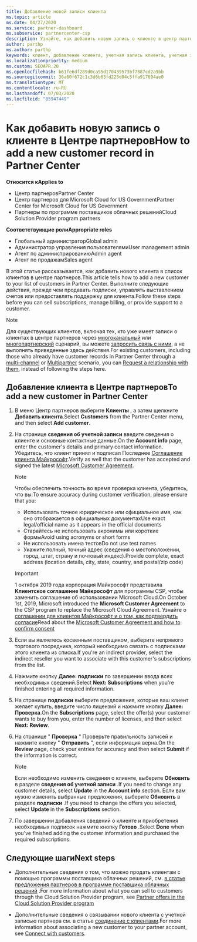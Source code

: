 ```yaml
---
title: Добавление новой записи клиента
ms.topic: article
ms.date: 04/27/2020
ms.service: partner-dashboard
ms.subservice: partnercenter-csp
description: Узнайте, как добавить новую запись о клиенте в центр партнеров. Затем можно продать клиентские подписки, управлять выставлением счетов или предоставлять поддержку клиентов.
author: parthp
ms.author: parthp
keywords: клиент, добавление клиента, учетная запись клиента, учетная запись клиента в Центре партнеров, клиенты, добавление клиентов, создание учетной записи клиента
ms.localizationpriority: medium
ms.custom: SEOAPR.20
ms.openlocfilehash: b61fe6df289d0ca95d170439573bf7887cd2a9bb
ms.sourcegitcommit: 36a60f672c1c3d6b63fd225d04c5ffa917694ae0
ms.translationtype: MT
ms.contentlocale: ru-RU
ms.lasthandoff: 07/03/2020
ms.locfileid: "85947449"
---
```

# <a name="how-to-add-a-new-customer-record-in-partner-center"></a><span data-ttu-id="1825d-105">Как добавить новую запись о клиенте в Центре партнеров</span><span class="sxs-lookup"><span data-stu-id="1825d-105">How to add a new customer record in Partner Center</span></span>

<span data-ttu-id="1825d-106">**Относится к**</span><span class="sxs-lookup"><span data-stu-id="1825d-106">**Applies to**</span></span>

- <span data-ttu-id="1825d-107">Центр партнеров</span><span class="sxs-lookup"><span data-stu-id="1825d-107">Partner Center</span></span>
- <span data-ttu-id="1825d-108">Центр партнеров для Microsoft Cloud for US Government</span><span class="sxs-lookup"><span data-stu-id="1825d-108">Partner Center for Microsoft Cloud for US Government</span></span>
- <span data-ttu-id="1825d-109">Партнеры по программе поставщиков облачных решений</span><span class="sxs-lookup"><span data-stu-id="1825d-109">Cloud Solution Provider program partners</span></span>

<span data-ttu-id="1825d-110">**Соответствующие роли**</span><span class="sxs-lookup"><span data-stu-id="1825d-110">**Appropriate roles**</span></span>

- <span data-ttu-id="1825d-111">Глобальный администратор</span><span class="sxs-lookup"><span data-stu-id="1825d-111">Global admin</span></span>
- <span data-ttu-id="1825d-112">Администратор управления пользователями</span><span class="sxs-lookup"><span data-stu-id="1825d-112">User management admin</span></span>
- <span data-ttu-id="1825d-113">Агент по администрированию</span><span class="sxs-lookup"><span data-stu-id="1825d-113">Admin agent</span></span>
- <span data-ttu-id="1825d-114">Агент по продажам</span><span class="sxs-lookup"><span data-stu-id="1825d-114">Sales agent</span></span>

<span data-ttu-id="1825d-115">В этой статье рассказывается, как добавить нового клиента в список клиентов в центре партнеров.</span><span class="sxs-lookup"><span data-stu-id="1825d-115">This article tells how to add a new customer to your list of customers in Partner Center.</span></span> <span data-ttu-id="1825d-116">Выполните следующие действия, прежде чем продавать подписки, управлять выставлением счетов или предоставлять поддержку для клиента.</span><span class="sxs-lookup"><span data-stu-id="1825d-116">Follow these steps before you can sell subscriptions, manage billing, or provide support to a customer.</span></span>

>[!NOTE]
><span data-ttu-id="1825d-117">Для существующих клиентов, включая тех, кто уже имеет записи о клиентах в центре партнеров через [многоканальный](multichannel.md) или [многопартнерский](multipartner.md) сценарий, вы можете [запросить связь с ними](request-a-relationship-with-a-customer.md), а не выполнять приведенные здесь действия.</span><span class="sxs-lookup"><span data-stu-id="1825d-117">For existing customers, including those who already have customer records in Partner Center through a [multi-channel](multichannel.md) or [Multipartner](multipartner.md) scenario, you can [Request a relationship with them](request-a-relationship-with-a-customer.md), instead of following the steps here.</span></span>

## <a name="to-add-a-new-customer-in-partner-center"></a><span data-ttu-id="1825d-118">Добавление клиента в Центре партнеров</span><span class="sxs-lookup"><span data-stu-id="1825d-118">To add a new customer in Partner Center</span></span>

1. <span data-ttu-id="1825d-119">В меню Центр партнеров выберите **Клиенты** , а затем щелкните **Добавить клиента**.</span><span class="sxs-lookup"><span data-stu-id="1825d-119">Select **Customers** from the Partner Center menu, and then select **Add customer**.</span></span>

2. <span data-ttu-id="1825d-120">На странице **сведения об учетной записи** введите сведения о клиенте и основные контактные данные.</span><span class="sxs-lookup"><span data-stu-id="1825d-120">On the **Account info** page, enter the customer's details and primary contact information.</span></span> <span data-ttu-id="1825d-121">Убедитесь, что клиент принял и подписал Последнее [Соглашение клиента Майкрософт](agreements.md).</span><span class="sxs-lookup"><span data-stu-id="1825d-121">Verify as well that the customer has accepted and signed the latest [Microsoft Customer Agreement](agreements.md).</span></span>

   >[!NOTE]
   >
   ><span data-ttu-id="1825d-122">Чтобы обеспечить точность во время проверка клиента, убедитесь, что вы:</span><span class="sxs-lookup"><span data-stu-id="1825d-122">To ensure accuracy during customer verification, please ensure that you:</span></span>
   >
   >- <span data-ttu-id="1825d-123">Использовать точное юридическое или официальное имя, как оно отображается в официальных документах</span><span class="sxs-lookup"><span data-stu-id="1825d-123">Use exact legal/official name as it appears in the official documents</span></span>
   >- <span data-ttu-id="1825d-124">Старайтесь не использовать акронимы или короткие формы</span><span class="sxs-lookup"><span data-stu-id="1825d-124">Avoid using acronyms or short forms</span></span>
   >- <span data-ttu-id="1825d-125">Не использовать имена тестов</span><span class="sxs-lookup"><span data-stu-id="1825d-125">Do not use test names</span></span>
   >- <span data-ttu-id="1825d-126">Укажите полный, точный адрес (сведения о местоположении, город, штат, страну и почтовый индекс).</span><span class="sxs-lookup"><span data-stu-id="1825d-126">Provide complete, exact address (location details, city, state, country, and postal/zip code)</span></span>

   >[!IMPORTANT]
   > <span data-ttu-id="1825d-127">1 октября 2019 года корпорация Майкрософт представила **Клиентское соглашение Майкрософт** для программы CSP, чтобы заменить соглашение об использовании Microsoft Cloud.</span><span class="sxs-lookup"><span data-stu-id="1825d-127">On October 1st, 2019, Microsoft introduced the **Microsoft Customer Agreement** to the CSP program to replace the Microsoft Cloud Agreement.</span></span> <span data-ttu-id="1825d-128">Узнайте о [соглашении для клиентов Майкрософт и о том, как подтвердить согласие](confirm-customer-agreement.md)</span><span class="sxs-lookup"><span data-stu-id="1825d-128">Read about the [Microsoft Customer Agreement and how to confirm consent](confirm-customer-agreement.md)</span></span>
  
3. <span data-ttu-id="1825d-129">Если вы являетесь косвенным поставщиком, выберите непрямого торгового посредника, который необходимо связать с подписками этого клиента из списка.</span><span class="sxs-lookup"><span data-stu-id="1825d-129">If you're an indirect provider, select the indirect reseller you want to associate with this customer's subscriptions from the list.</span></span>

4. <span data-ttu-id="1825d-130">Нажмите кнопку **Далее: подписки** по завершении ввода всех необходимых сведений.</span><span class="sxs-lookup"><span data-stu-id="1825d-130">Select **Next: Subscriptions** when you're finished entering all required information.</span></span>

5. <span data-ttu-id="1825d-131">На странице **подписки** выберите предложения, которые ваш клиент желает купить, введите число лицензий и нажмите кнопку **Далее: Проверка**.</span><span class="sxs-lookup"><span data-stu-id="1825d-131">On the **Subscriptions** page, select the offer(s) your customer wants to buy from you, enter the number of licenses, and then select **Next: Review**.</span></span>

6. <span data-ttu-id="1825d-132">На странице " **Проверка** " Проверьте правильность записей и нажмите кнопку " **Отправить** ", если информация верна.</span><span class="sxs-lookup"><span data-stu-id="1825d-132">On the **Review** page, check your entries for accuracy and then select **Submit** if the information is correct.</span></span>

   >[!NOTE]
   ><span data-ttu-id="1825d-133">Если необходимо изменить сведения о клиенте, выберите **Обновить** в разделе **сведения об учетной записи** .</span><span class="sxs-lookup"><span data-stu-id="1825d-133">If you need to change any customer details, select **Update** in the **Account info** section.</span></span> <span data-ttu-id="1825d-134">Если вам нужно изменить выбранные предложения, выберите **Обновить** в разделе **подписки** .</span><span class="sxs-lookup"><span data-stu-id="1825d-134">If you need to change the offers you selected, select **Update** in the **Subscriptions** section.</span></span>

7. <span data-ttu-id="1825d-135">По завершении добавления сведений о клиенте и приобретения необходимых подписок нажмите кнопку **Готово** .</span><span class="sxs-lookup"><span data-stu-id="1825d-135">Select **Done** when you've finished adding the customer information and purchased the required subscriptions.</span></span>

## <a name="next-steps"></a><span data-ttu-id="1825d-136">Следующие шаги</span><span class="sxs-lookup"><span data-stu-id="1825d-136">Next steps</span></span>

- <span data-ttu-id="1825d-137">Дополнительные сведения о том, что можно продать клиентам с помощью программы поставщика облачных решений, см. [в статье предложения партнеров в программе поставщика облачных решений](csp-offers.md) .</span><span class="sxs-lookup"><span data-stu-id="1825d-137">For more information about what you can sell to customers through the Cloud Solution Provider program, see [Partner offers in the Cloud Solution Provider program](csp-offers.md)</span></span>

- <span data-ttu-id="1825d-138">Дополнительные сведения о связывании нового клиента с учетной записью партнера см. в статье [соединение с клиентами](customer-accounts.md).</span><span class="sxs-lookup"><span data-stu-id="1825d-138">For more information about associating a new customer to your partner account, see [Connect with customers](customer-accounts.md).</span></span>
